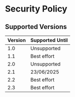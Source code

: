 # Security Policy

## Supported Versions

| Version | Supported Until |
| ------- | --------------- |
| 1.0     | Unsupported     |
| 1.1     | Best effort     |
| 2.0     | Unsupported     |
| 2.1     | 23/06/2025      |
| 2.2     | Best effort     |
| 2.3     | Best effort     |
